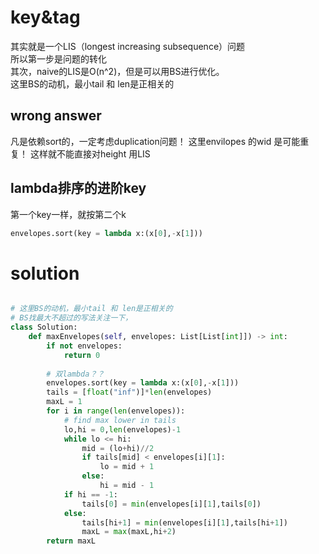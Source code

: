 # key&tag
其实就是一个LIS（longest increasing subsequence）问题  
所以第一步是问题的转化  
其次，naive的LIS是O(n^2)，但是可以用BS进行优化。  
这里BS的动机，最小tail 和 len是正相关的
## wrong answer
凡是依赖sort的，一定考虑duplication问题！
这里envilopes 的wid 是可能重复！ 这样就不能直接对height 用LIS
## lambda排序的进阶key
  第一个key一样，就按第二个k
```py
envelopes.sort(key = lambda x:(x[0],-x[1]))
```

# solution
```py

# 这里BS的动机，最小tail 和 len是正相关的
# BS找最大不超过的写法关注一下，
class Solution:
    def maxEnvelopes(self, envelopes: List[List[int]]) -> int:
        if not envelopes:
            return 0
        
        # 双lambda？？
        envelopes.sort(key = lambda x:(x[0],-x[1]))
        tails = [float("inf")]*len(envelopes)
        maxL = 1
        for i in range(len(envelopes)):
            # find max lower in tails
            lo,hi = 0,len(envelopes)-1
            while lo <= hi:
                mid = (lo+hi)//2
                if tails[mid] < envelopes[i][1]:
                    lo = mid + 1
                else:
                    hi = mid - 1
            if hi == -1:
                tails[0] = min(envelopes[i][1],tails[0])
            else:
                tails[hi+1] = min(envelopes[i][1],tails[hi+1])
                maxL = max(maxL,hi+2)            
        return maxL
```